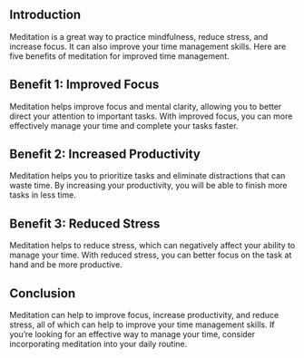 

<h2>Introduction</h2>

Meditation is a great way to practice mindfulness, reduce stress, and increase focus. It can also improve your time management skills. Here are five benefits of meditation for improved time management. 

<h2>Benefit 1: Improved Focus</h2>

Meditation helps improve focus and mental clarity, allowing you to better direct your attention to important tasks. With improved focus, you can more effectively manage your time and complete your tasks faster.

<h2>Benefit 2: Increased Productivity</h2>

Meditation helps you to prioritize tasks and eliminate distractions that can waste time. By increasing your productivity, you will be able to finish more tasks in less time.

<h2>Benefit 3: Reduced Stress</h2>

Meditation helps to reduce stress, which can negatively affect your ability to manage your time. With reduced stress, you can better focus on the task at hand and be more productive. 

<h2>Conclusion</h2>

Meditation can help to improve focus, increase productivity, and reduce stress, all of which can help to improve your time management skills. If you’re looking for an effective way to manage your time, consider incorporating meditation into your daily routine.